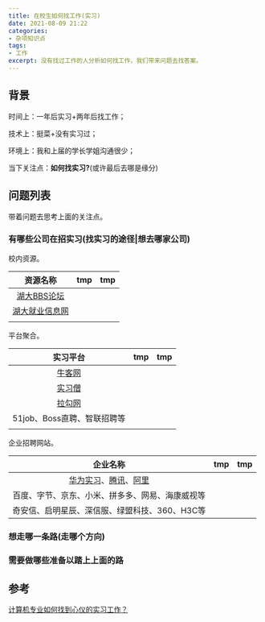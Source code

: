 ```yaml
---
title: 在校生如何找工作(实习)
date: 2021-08-09 21:22
categories: 
- 杂项知识点
tags:
- 工作
excerpt: 没有找过工作的人分析如何找工作，我们带来问题去找答案。
---
```


## 背景

时间上：一年后实习+两年后找工作；

技术上：挺菜+没有实习过；

环境上：我和上届的学长学姐沟通很少；

当下关注点：**如何找实习?**(或许最后去哪是缘分)

## 问题列表

带着问题去思考上面的关注点。

### 有哪些公司在招实习(找实习的途径|想去哪家公司)

校内资源。

|                  资源名称                  | tmp  | tmp  |
| :----------------------------------------: | :--: | :--: |
| [湖大BBS论坛](http://bbs.hnu.cc/forum.php) |      |      |
|  [湖大就业信息网](http://scc.hnu.edu.cn/)  |      |      |
|                                            |      |      |

平台聚合。

|                        实习平台                        | tmp  | tmp  |
| :----------------------------------------------------: | :--: | :--: |
| [牛客网](https://nowpick.nowcoder.com/w/intern/center) |      |      |
|          [实习僧](https://www.shixiseng.com/)          |      |      |
|         [拉勾网](https://xiaoyuan.lagou.com/)          |      |      |
|              51job、Boss直聘、智联招聘等               |      |      |
|                                                        |      |      |

企业招聘网站。

|                           企业名称                           | tmp  | tmp  |
| :----------------------------------------------------------: | :--: | :--: |
| [华为实习](https://career.huawei.com/reccampportal/portal5/campus-recruitment.html)、[腾讯](https://join.qq.com/)、[阿里](https://talent.alibaba.com/campus/) |      |      |
|       百度、字节、京东、小米、拼多多、网易、海康威视等       |      |      |
|        奇安信、启明星辰、深信服、绿盟科技、360、H3C等        |      |      |

### 想走哪一条路(走哪个方向)



### 需要做哪些准备以踏上上面的路





## 参考

[计算机专业如何找到心仪的实习工作？](https://blog.csdn.net/qq_42366672/article/details/108978968)